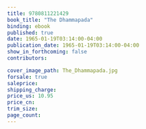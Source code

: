 ```yaml
---
title: 9780811221429
book_title: "The Dhammapada"
binding: ebook
published: true
date: 1965-01-19T03:14:00-04:00
publication_date: 1965-01-19T03:14:00-04:00
show_in_forthcoming: false
contributors:

cover_image_path: The_Dhammapada.jpg
forsale: true
saleprice:
shipping_charge:
price_us: 10.95
price_cn:
trim_size:
page_count:
---
```


